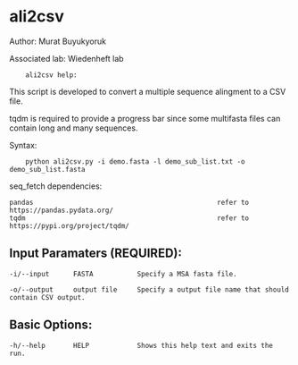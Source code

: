# ali2csv

Author: Murat Buyukyoruk

Associated lab: Wiedenheft lab

        ali2csv help:

This script is developed to convert a multiple sequence alingment to a CSV file. 

tqdm is required to provide a progress bar since some multifasta files can contain long and many sequences.
        
Syntax:

        python ali2csv.py -i demo.fasta -l demo_sub_list.txt -o demo_sub_list.fasta

seq_fetch dependencies:

	pandas                                              refer to https://pandas.pydata.org/
	tqdm                                                refer to https://pypi.org/project/tqdm/
	
Input Paramaters (REQUIRED):
----------------------------
	-i/--input		FASTA			Specify a MSA fasta file.

	-o/--output		output file	    Specify a output file name that should contain CSV output.
	
Basic Options:
--------------
	-h/--help		HELP			Shows this help text and exits the run.

